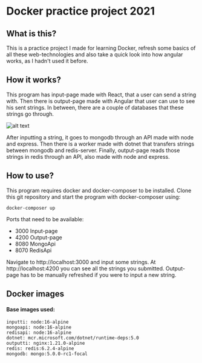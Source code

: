 # Docker practice project 2021

## What is this?
This is a practice project I made for learning Docker, refresh some basics of all these web-technologies and also take a quick look into how angular works, as I hadn't used it before.

## How it works?
This program has input-page made with React, that a user can send a string with. Then there is output-page made with Angular that user can use to see his sent strings. In between, there are a couple of databases that these strings go through.

![alt text](https://github.com/partahauki/docker-practice-project-2021/blob/main/diagram.png?raw=true)

After inputting a string, it goes to mongodb through an API made with node and express. Then there is a worker made with dotnet that transfers strings between mongodb and redis-server. Finally, output-page reads those strings in redis through an API, also made with node and express.

## How to use?
This program requires docker and docker-composer to be installed. Clone this git repository and start the program with docker-composer using:

    docker-composer up

Ports that need to be available:
- 3000 Input-page
- 4200 Output-page
- 8080 MongoApi
- 8070 RedisApi

Navigate to http://localhost:3000 and input some strings. At http://localhost:4200 you can see all the strings you submitted. Output-page has to be manually refreshed if you were to input a new string.

## Docker images
#### Base images used:
    inputti: node:16-alpine
    mongoapi: node:16-alpine
    redisapi: node:16-alpine
    dotnet: mcr.microsoft.com/dotnet/runtime-deps:5.0
    outputti: nginx:1.21.0-alpine
    redis: redis:6.2.4-alpine
    mongodb: mongo:5.0.0-rc1-focal
